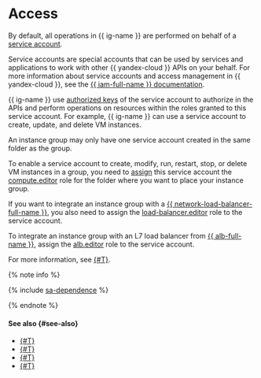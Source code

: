 # Access

By default, all operations in {{ ig-name }} are performed on behalf of a [service account](../../../iam/concepts/users/service-accounts.md).

Service accounts are special accounts that can be used by services and applications to work with other {{ yandex-cloud }} APIs on your behalf. For more information about service accounts and access management in {{ yandex-cloud }}, see the [{{ iam-full-name }} documentation](../../../iam/).

{{ ig-name }} use [authorized keys](../../../iam/concepts/authorization/key.md) of the service account to authorize in the APIs and perform operations on resources within the roles granted to this service account. For example, {{ ig-name }} can use a service account to create, update, and delete VM instances.

An instance group may only have one service account created in the same folder as the group.

To enable a service account to create, modify, run, restart, stop, or delete VM instances in a group, you need to [assign](../../../iam/operations/sa/assign-role-for-sa.md) this service account the [compute.editor](../../security/index.md#compute-editor) role for the folder where you want to place your instance group.

If you want to integrate an instance group with a [{{ network-load-balancer-full-name }}](../../../network-load-balancer/), you also need to assign the [load-balancer.editor](../../../network-load-balancer/security/index.md#load-balancer-editor) role to the service account.

To integrate an instance group with an L7 load balancer from [{{ alb-full-name }}](../../../application-load-balancer/), assign the [alb.editor](../../../application-load-balancer/security/index.md#alb-editor) role to the service account.

For more information, see [{#T}](balancers.md).

{% note info %}

{% include [sa-dependence](../../../_includes/instance-groups/sa-dependence.md) %}

{% endnote %}

#### See also {#see-also}

- [{#T}](../../quickstart/ig.md)
- [{#T}](../../../iam/operations/sa/create.md)
- [{#T}](../../operations/instance-groups/create-with-balancer.md)
- [{#T}](../../operations/instance-groups/create-with-load-balancer.md)